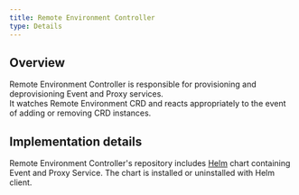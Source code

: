 ```yaml
---
title: Remote Environment Controller
type: Details
---
```


## Overview

Remote Environment Controller is responsible for provisioning and deprovisioning Event and Proxy services.       
It watches Remote Environment CRD and reacts appropriately to the event of adding or removing CRD instances.

## Implementation details
 
Remote Environment Controller's repository includes [Helm](https://helm.sh/) chart containing Event and Proxy Service. The chart is installed or uninstalled with Helm client.

  